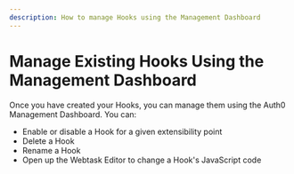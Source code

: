 ```yaml
---
description: How to manage Hooks using the Management Dashboard
---
```


# Manage Existing Hooks Using the Management Dashboard

Once you have created your Hooks, you can manage them using the Auth0 Management Dashboard. You can:

* Enable or disable a Hook for a given extensibility point
* Delete a Hook
* Rename a Hook
* Open up the Webtask Editor to change a Hook's JavaScript code
